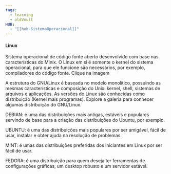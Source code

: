 ```yaml
---
tags:
  - learning
  - oldVoult
HUB:
  - "[[hub-SistemaOperacional]]"
---
```

#### Linux
Sistema operacional de código fonte aberto desenvolvido com base nas características do Minix. O Linux em si é somente o kernel do sistema operacional, para que ele funcione são necessários, por exemplo, compiladores do código fonte. Clique na imagem


A estrutura do GNU/Linux é baseada no modelo monolítico, possuindo as mesmas características e composição do Unix: kernel, shell, sistemas de arquivos e aplicações. As versões do Linux são conhecidas como distribuição (Kernel mais programas). Explore a galeria para conhecer algumas distribuição do GNU/Linux.


DEBIAN: é uma das distribuições mais antigas, estáveis e populares servindo de base para a criação das distribuições do Ubuntu, por exemplo.

UBUNTU: é uma das distribuições mais populares por ser amigável, fácil de usar, instalar e obter ajuda na resolução de problemas.

MINT: é umas das distribuições preferidas dos iniciantes em Linux por ser fácil de usar.

FEDORA: é uma distribuição para quem deseja ter ferramentas de configurações gráficas, um desktop robusto e um servidor estável.